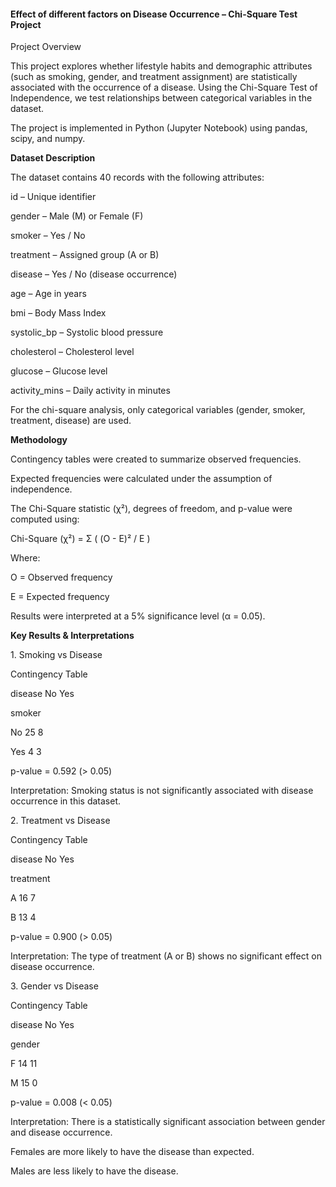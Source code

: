 #### **Effect of different factors on Disease Occurrence – Chi-Square Test Project**



Project Overview



This project explores whether lifestyle habits and demographic attributes (such as smoking, gender, and treatment assignment) are statistically associated with the occurrence of a disease. Using the Chi-Square Test of Independence, we test relationships between categorical variables in the dataset.



The project is implemented in Python (Jupyter Notebook) using pandas, scipy, and numpy.



**Dataset Description**



The dataset contains 40 records with the following attributes:



id – Unique identifier



gender – Male (M) or Female (F)



smoker – Yes / No



treatment – Assigned group (A or B)



disease – Yes / No (disease occurrence)



age – Age in years



bmi – Body Mass Index



systolic\_bp – Systolic blood pressure



cholesterol – Cholesterol level



glucose – Glucose level



activity\_mins – Daily activity in minutes



For the chi-square analysis, only categorical variables (gender, smoker, treatment, disease) are used.



**Methodology**



Contingency tables were created to summarize observed frequencies.



Expected frequencies were calculated under the assumption of independence.



The Chi-Square statistic (χ²), degrees of freedom, and p-value were computed using:



Chi-Square (χ²) = Σ ( (O - E)² / E )

Where:

O = Observed frequency

E = Expected frequency	​



Results were interpreted at a 5% significance level (α = 0.05).



**Key Results \& Interpretations**



1\. Smoking vs Disease



Contingency Table



disease   No   Yes

smoker

No        25    8

Yes        4     3



p-value = 0.592 (> 0.05)



Interpretation: Smoking status is not significantly associated with disease occurrence in this dataset.



2\. Treatment vs Disease



Contingency Table



disease     No   Yes

treatment

A            16    7

B            13    4



p-value = 0.900 (> 0.05)



Interpretation: The type of treatment (A or B) shows no significant effect on disease occurrence.



3\. Gender vs Disease



Contingency Table



disease   No   Yes

gender

F         14   11

M        15   0



p-value = 0.008 (< 0.05)



Interpretation: There is a statistically significant association between gender and disease occurrence.

Females are more likely to have the disease than expected.

Males are less likely to have the disease.

